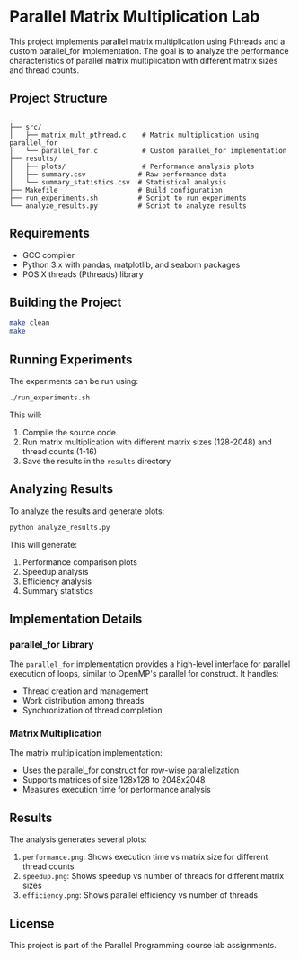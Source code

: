 # Parallel Matrix Multiplication Lab

This project implements parallel matrix multiplication using Pthreads and a custom parallel_for implementation. The goal is to analyze the performance characteristics of parallel matrix multiplication with different matrix sizes and thread counts.

## Project Structure

```
.
├── src/
│   ├── matrix_mult_pthread.c    # Matrix multiplication using parallel_for
│   └── parallel_for.c           # Custom parallel_for implementation
├── results/
│   ├── plots/                   # Performance analysis plots
│   ├── summary.csv             # Raw performance data
│   └── summary_statistics.csv  # Statistical analysis
├── Makefile                    # Build configuration
├── run_experiments.sh          # Script to run experiments
└── analyze_results.py          # Script to analyze results
```

## Requirements

- GCC compiler
- Python 3.x with pandas, matplotlib, and seaborn packages
- POSIX threads (Pthreads) library

## Building the Project

```bash
make clean
make
```

## Running Experiments

The experiments can be run using:

```bash
./run_experiments.sh
```

This will:
1. Compile the source code
2. Run matrix multiplication with different matrix sizes (128-2048) and thread counts (1-16)
3. Save the results in the `results` directory

## Analyzing Results

To analyze the results and generate plots:

```bash
python analyze_results.py
```

This will generate:
1. Performance comparison plots
2. Speedup analysis
3. Efficiency analysis
4. Summary statistics

## Implementation Details

### parallel_for Library

The `parallel_for` implementation provides a high-level interface for parallel execution of loops, similar to OpenMP's parallel for construct. It handles:
- Thread creation and management
- Work distribution among threads
- Synchronization of thread completion

### Matrix Multiplication

The matrix multiplication implementation:
- Uses the parallel_for construct for row-wise parallelization
- Supports matrices of size 128x128 to 2048x2048
- Measures execution time for performance analysis

## Results

The analysis generates several plots:
1. `performance.png`: Shows execution time vs matrix size for different thread counts
2. `speedup.png`: Shows speedup vs number of threads for different matrix sizes
3. `efficiency.png`: Shows parallel efficiency vs number of threads

## License

This project is part of the Parallel Programming course lab assignments. 